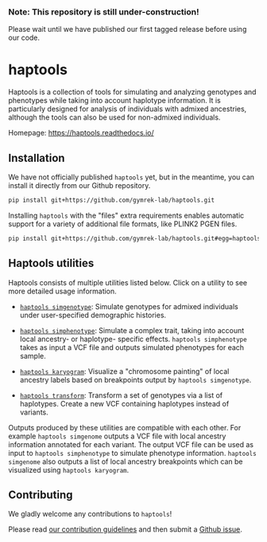 ### Note: This repository is still under-construction!
Please wait until we have published our first tagged release before using our code.

# haptools

Haptools is a collection of tools for simulating and analyzing genotypes and phenotypes while taking into account haplotype information. It is particularly designed for analysis of individuals with admixed ancestries, although the tools can also be used for non-admixed individuals.

Homepage: https://haptools.readthedocs.io/

## Installation

We have not officially published `haptools` yet, but in the meantime, you can install it directly from our Github repository.
```bash
pip install git+https://github.com/gymrek-lab/haptools.git
```
Installing `haptools` with the "files" extra requirements enables automatic support for a variety of additional file formats, like PLINK2 PGEN files.
```bash
pip install git+https://github.com/gymrek-lab/haptools.git#egg=haptools[files]
````

## Haptools utilities

Haptools consists of multiple utilities listed below. Click on a utility to see more detailed usage information.

* [`haptools simgenotype`](docs/commands/simgenotype.md): Simulate genotypes for admixed individuals under user-specified demographic histories. 

* [`haptools simphenotype`](docs/commands/simphenotype.md): Simulate a complex trait, taking into account local ancestry- or haplotype- specific effects. `haptools simphenotype` takes as input a VCF file and outputs simulated phenotypes for each sample.

* [`haptools karyogram`](https://haptools.readthedocs.io/en/latest/commands/karyogram.html): Visualize a "chromosome painting" of local ancestry labels based on breakpoints output by `haptools simgenotype`.

* [`haptools transform`](https://haptools.readthedocs.io/en/latest/commands/transform.html): Transform a set of genotypes via a list of haplotypes. Create a new VCF containing haplotypes instead of variants.

Outputs produced by these utilities are compatible with each other. For example
`haptools simgenome` outputs a VCF file with local ancestry information annotated for each variant. The output VCF file can be used as input to `haptools simphenotype` to simulate phenotype information. `haptools simgenome` also outputs a list of local ancestry breakpoints which can be visualized using `haptools karyogram`. 

## Contributing

We gladly welcome any contributions to `haptools`!

Please read [our contribution guidelines](https://haptools.readthedocs.io/en/latest/project_info/contributing.html) and then submit a [Github issue](https://github.com/gymrek-lab/haptools/issues).
